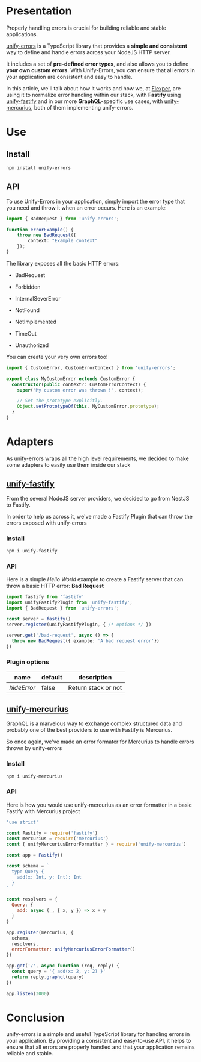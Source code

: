 # Presentation

Properly handling errors is crucial for building reliable and stable applications.

[unify-errors](https://www.npmjs.com/package/unify-errors) is a TypeScript library that provides a **simple and consistent** way to define and handle errors across your NodeJS HTTP server.

It includes a set of **pre-defined error types**, and also allows you to define **your own custom errors**. With Unify-Errors, you can ensure that all errors in your application are consistent and easy to handle.

In this article, we'll talk about how it works and how we, at [Flexper](https://flexper.hashnode.dev/), are using it to normalize error handling within our stack, with **Fastify** using [unify-fastify](https://github.com/flexper/unify-fastify) and in our more **GraphQL**\-specific use cases, with [unify-mercurius](https://github.com/flexper/unify-mercurius), both of them implementing unify-errors.

# Use

## Install

```bash
npm install unify-errors
```

## API

To use Unify-Errors in your application, simply import the error type that you need and throw it when an error occurs. Here is an example:

```typescript
import { BadRequest } from 'unify-errors';

function errorExample() {
    throw new BadRequest({
        context: "Example context"
    });
}
```

The library exposes all the basic HTTP errors:

* BadRequest

* Forbidden

* InternalSeverError

* NotFound

* NotImplemented

* TimeOut

* Unauthorized


You can create your very own errors too!

```typescript
import { CustomError, CustomErrorContext } from 'unify-errors';

export class MyCustomError extends CustomError {
  constructor(public context?: CustomErrorContext) {
    super('My custom error was thrown !', context);

    // Set the prototype explicitly.
    Object.setPrototypeOf(this, MyCustomError.prototype);
  }
}
```

# Adapters

As unify-errors wraps all the high level requirements, we decided to make some adapters to easily use them inside our stack

## [unify-fastify](https://github.com/flexper/unify-fastify)

From the several NodeJS server providers, we decided to go from NestJS to Fastify.

In order to help us across it, we've made a Fastify Plugin that can throw the errors exposed with unify-errors

### Install

```bash
npm i unify-fastify
```

### API

Here is a simple *Hello World* example to create a Fastify server that can throw a basic HTTP error: **Bad Request**

```typescript
import fastify from 'fastify'
import unifyFastifyPlugin from 'unify-fastify';
import { BadRequest } from 'unify-errors';

const server = fastify()
server.register(unifyFastifyPlugin, { /* options */ })

server.get('/bad-request', async () => {
  throw new BadRequest({ example: 'A bad request error'})
})
```

### Plugin options

| name | default | description |
| --- | --- | --- |
| *hideError* | false | Return stack or not |

## [unify-mercurius](https://github.com/flexper/unify-mercurius)

GraphQL is a marvelous way to exchange complex structured data and probably one of the best providers to use with Fastify is Mercurius.

So once again, we've made an error formater for Mercurius to handle errors thrown by unify-errors

### Install

```bash
npm i unify-mercurius
```

### API

Here is how you would use unify-mercurius as an error formatter in a basic Fastify with Mercurius project

```javascript
'use strict'

const Fastify = require('fastify')
const mercurius = require('mercurius')
const { unifyMercuriusErrorFormatter } = require('unify-mercurius')

const app = Fastify()

const schema = `
  type Query {
    add(x: Int, y: Int): Int
  }
`

const resolvers = {
  Query: {
    add: async (_, { x, y }) => x + y
  }
}

app.register(mercurius, {
  schema,
  resolvers,
  errorFormatter: unifyMercuriusErrorFormatter()
})

app.get('/', async function (req, reply) {
  const query = '{ add(x: 2, y: 2) }'
  return reply.graphql(query)
})

app.listen(3000)
```

# Conclusion

unify-errors is a simple and useful TypeScript library for handling errors in your application. By providing a consistent and easy-to-use API, it helps to ensure that all errors are properly handled and that your application remains reliable and stable.